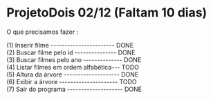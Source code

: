 # ProjetoDois  02/12 (Faltam 10 dias)

O que precisamos fazer :

<div>(1) Inserir filme ----------------------- DONE</div>
<div>(2) Buscar filme pelo id --------------- DONE</div>
<div>(3) Buscar filmes pelo ano -------------- DONE</div>
<div>(4) Listar filmes em ordem alfabética--- TODO</div>
<div>(5) Altura da árvore -------------------- DONE</div>
<div>(6) Exibir a árvore --------------------- TODO</div> 
<div>(7) Sair do programa -------------------- DONE</div>
